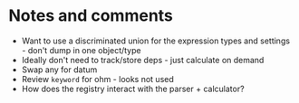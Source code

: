 # Notes and comments

- Want to use a discriminated union for the expression types and settings - don't dump in one object/type
- Ideally don't need to track/store deps - just calculate on demand
- Swap any for datum
- Review `keyword` for ohm - looks not used
- How does the registry interact with the parser + calculator?
